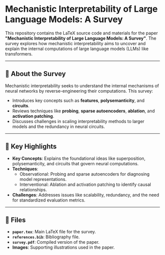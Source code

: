 # Mechanistic Interpretability of Large Language Models: A Survey

This repository contains the LaTeX source code and materials for the paper **"Mechanistic Interpretability of Large Language Models: A Survey"**. The survey explores how mechanistic interpretability aims to uncover and explain the internal computations of large language models (LLMs) like transformers.

---

## 📜 About the Survey

Mechanistic interpretability seeks to understand the internal mechanisms of neural networks by reverse-engineering their computations. This survey:
- Introduces key concepts such as **features**, **polysemanticity**, and **circuits**.
- Reviews techniques like **probing**, **sparse autoencoders**, **ablation**, and **activation patching**.
- Discusses challenges in scaling interpretability methods to larger models and the redundancy in neural circuits.

---

## 🌟 Key Highlights

- **Key Concepts**: Explains the foundational ideas like superposition, polysemanticity, and circuits that govern neural computations.
- **Techniques**:
  - Observational: Probing and sparse autoencoders for diagnosing model representations.
  - Interventional: Ablation and activation patching to identify causal relationships.
- **Challenges**: Addresses issues like scalability, redundancy, and the need for standardized evaluation metrics.

---

## 📂 Files

- **`paper.tex`**: Main LaTeX file for the survey.
- **`references.bib`**: Bibliography file.
- **`survey.pdf`**: Compiled version of the paper.
- **Images**: Supporting illustrations used in the paper.

